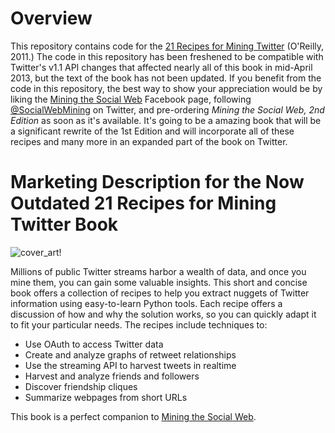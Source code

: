 # Overview

This repository contains code for the [21 Recipes for Mining Twitter](http://oreilly.com/catalog/0636920018261) (O'Reilly, 2011.) The code in this repository has been freshened to be compatible with Twitter's v1.1 API changes that affected nearly all of this book in mid-April 2013, but the text of the book has not been updated. If you benefit from the code in this repository, the best way to show your appreciation would be by liking the [Mining the Social Web](https://www.facebook.com/MiningTheSocialWeb) Facebook page, following [@SocialWebMining](http://twitter.com/socialwebmining) on Twitter, and pre-ordering _Mining the Social Web, 2nd Edition_ as soon as it's available. It's going to be a amazing book that will be a significant rewrite of the 1st Edition and will incorporate all of these recipes and many more in an expanded part of the book on Twitter.

# Marketing Description for the Now Outdated 21 Recipes for Mining Twitter Book

![cover_art!](https://github.com/ptwobrussell/Recipes-for-Mining-Twitter/raw/master/cover_art.jpg)

Millions of public Twitter streams harbor a wealth of data, and once you mine them, you can gain some valuable insights. This short and concise book offers a collection of recipes to help you extract nuggets of Twitter information using easy-to-learn Python tools. Each recipe offers a discussion of how and why the solution works, so you can quickly adapt it to fit your particular needs. The recipes include techniques to:

- Use OAuth to access Twitter data
- Create and analyze graphs of retweet relationships
- Use the streaming API to harvest tweets in realtime
- Harvest and analyze friends and followers
- Discover friendship cliques
- Summarize webpages from short URLs

This book is a perfect companion to [Mining the Social Web](http://amzn.to/d1Ci8A).

